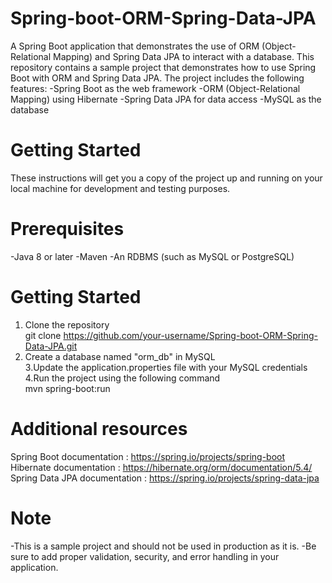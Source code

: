 # Spring-boot-ORM-Spring-Data-JPA
A Spring Boot application that demonstrates the use of ORM (Object-Relational Mapping) and Spring Data JPA to interact with a database.
This repository contains a sample project that demonstrates how to use Spring Boot with ORM and Spring Data JPA. The project includes the following features:
 -Spring Boot as the web framework
 -ORM (Object-Relational Mapping) using Hibernate
 -Spring Data JPA for data access
 -MySQL as the database

# Getting Started <br/>
These instructions will get you a copy of the project up and running on your local machine for development and testing purposes.

# Prerequisites <br/>
 -Java 8 or later
 -Maven
 -An RDBMS (such as MySQL or PostgreSQL)
 
 # Getting Started
1. Clone the repository <br/>
git clone https://github.com/your-username/Spring-boot-ORM-Spring-Data-JPA.git 
2. Create a database named "orm_db" in MySQL <br/>
3.Update the application.properties file with your MySQL credentials <br/>
4.Run the project using the following command <br/> 
mvn spring-boot:run

# Additional resources <br/>
Spring Boot documentation : https://spring.io/projects/spring-boot <br/>
Hibernate documentation : https://hibernate.org/orm/documentation/5.4/ <br/>
Spring Data JPA documentation : https://spring.io/projects/spring-data-jpa <br/>

# Note <br/>
 -This is a sample project and should not be used in production as it is.
 -Be sure to add proper validation, security, and error handling in your application.

 
 
 
 
